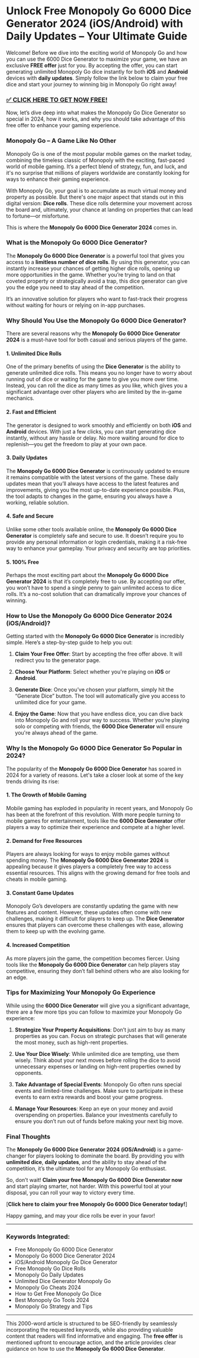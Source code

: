 # Unlock Free Monopoly Go 6000 Dice Generator 2024 (iOS/Android) with Daily Updates – Your Ultimate Guide

Welcome! Before we dive into the exciting world of Monopoly Go and how you can use the 6000 Dice Generator to maximize your game, we have an exclusive **FREE offer** just for you. By accepting the offer, you can start generating unlimited Monopoly Go dice instantly for both **iOS** and **Android** devices with **daily updates**. Simply follow the link below to claim your free dice and start your journey to winning big in Monopoly Go right away!

### [✅ CLICK HERE TO GET NOW FREE!](https://freeforyou.xyz/monopoly/go/)

Now, let’s dive deep into what makes the Monopoly Go Dice Generator so special in 2024, how it works, and why you should take advantage of this free offer to enhance your gaming experience.

### Monopoly Go – A Game Like No Other

Monopoly Go is one of the most popular mobile games on the market today, combining the timeless classic of Monopoly with the exciting, fast-paced world of mobile gaming. It’s a perfect blend of strategy, fun, and luck, and it's no surprise that millions of players worldwide are constantly looking for ways to enhance their gaming experience.

With Monopoly Go, your goal is to accumulate as much virtual money and property as possible. But there's one major aspect that stands out in this digital version: **Dice rolls**. These dice rolls determine your movement across the board and, ultimately, your chance at landing on properties that can lead to fortune—or misfortune.

This is where the **Monopoly Go 6000 Dice Generator 2024** comes in.

### What is the Monopoly Go 6000 Dice Generator?

The **Monopoly Go 6000 Dice Generator** is a powerful tool that gives you access to a **limitless number of dice rolls**. By using this generator, you can instantly increase your chances of getting higher dice rolls, opening up more opportunities in the game. Whether you’re trying to land on that coveted property or strategically avoid a trap, this dice generator can give you the edge you need to stay ahead of the competition.

It’s an innovative solution for players who want to fast-track their progress without waiting for hours or relying on in-app purchases.

### Why Should You Use the Monopoly Go 6000 Dice Generator?

There are several reasons why the **Monopoly Go 6000 Dice Generator 2024** is a must-have tool for both casual and serious players of the game.

#### 1. **Unlimited Dice Rolls**
One of the primary benefits of using the **Dice Generator** is the ability to generate unlimited dice rolls. This means you no longer have to worry about running out of dice or waiting for the game to give you more over time. Instead, you can roll the dice as many times as you like, which gives you a significant advantage over other players who are limited by the in-game mechanics.

#### 2. **Fast and Efficient**
The generator is designed to work smoothly and efficiently on both **iOS** and **Android** devices. With just a few clicks, you can start generating dice instantly, without any hassle or delay. No more waiting around for dice to replenish—you get the freedom to play at your own pace.

#### 3. **Daily Updates**
The **Monopoly Go 6000 Dice Generator** is continuously updated to ensure it remains compatible with the latest versions of the game. These daily updates mean that you’ll always have access to the latest features and improvements, giving you the most up-to-date experience possible. Plus, the tool adapts to changes in the game, ensuring you always have a working, reliable solution.

#### 4. **Safe and Secure**
Unlike some other tools available online, the **Monopoly Go 6000 Dice Generator** is completely safe and secure to use. It doesn’t require you to provide any personal information or login credentials, making it a risk-free way to enhance your gameplay. Your privacy and security are top priorities.

#### 5. **100% Free**
Perhaps the most exciting part about the **Monopoly Go 6000 Dice Generator 2024** is that it’s completely free to use. By accepting our offer, you won’t have to spend a single penny to gain unlimited access to dice rolls. It’s a no-cost solution that can dramatically improve your chances of winning.

### How to Use the Monopoly Go 6000 Dice Generator 2024 (iOS/Android)?

Getting started with the **Monopoly Go 6000 Dice Generator** is incredibly simple. Here’s a step-by-step guide to help you out:

1. **Claim Your Free Offer**: Start by accepting the free offer above. It will redirect you to the generator page.
   
2. **Choose Your Platform**: Select whether you're playing on **iOS** or **Android**.
   
3. **Generate Dice**: Once you’ve chosen your platform, simply hit the “Generate Dice” button. The tool will automatically give you access to unlimited dice for your game.

4. **Enjoy the Game**: Now that you have endless dice, you can dive back into Monopoly Go and roll your way to success. Whether you’re playing solo or competing with friends, the **6000 Dice Generator** will ensure you're always ahead of the game.

### Why Is the Monopoly Go 6000 Dice Generator So Popular in 2024?

The popularity of the **Monopoly Go 6000 Dice Generator** has soared in 2024 for a variety of reasons. Let's take a closer look at some of the key trends driving its rise:

#### 1. **The Growth of Mobile Gaming**
Mobile gaming has exploded in popularity in recent years, and Monopoly Go has been at the forefront of this revolution. With more people turning to mobile games for entertainment, tools like the **6000 Dice Generator** offer players a way to optimize their experience and compete at a higher level.

#### 2. **Demand for Free Resources**
Players are always looking for ways to enjoy mobile games without spending money. The **Monopoly Go 6000 Dice Generator 2024** is appealing because it gives players a completely free way to access essential resources. This aligns with the growing demand for free tools and cheats in mobile gaming.

#### 3. **Constant Game Updates**
Monopoly Go’s developers are constantly updating the game with new features and content. However, these updates often come with new challenges, making it difficult for players to keep up. The **Dice Generator** ensures that players can overcome these challenges with ease, allowing them to keep up with the evolving game.

#### 4. **Increased Competition**
As more players join the game, the competition becomes fiercer. Using tools like the **Monopoly Go 6000 Dice Generator** can help players stay competitive, ensuring they don’t fall behind others who are also looking for an edge.

### Tips for Maximizing Your Monopoly Go Experience

While using the **6000 Dice Generator** will give you a significant advantage, there are a few more tips you can follow to maximize your Monopoly Go experience:

1. **Strategize Your Property Acquisitions**: Don’t just aim to buy as many properties as you can. Focus on strategic purchases that will generate the most money, such as high-rent properties.

2. **Use Your Dice Wisely**: While unlimited dice are tempting, use them wisely. Think about your next moves before rolling the dice to avoid unnecessary expenses or landing on high-rent properties owned by opponents.

3. **Take Advantage of Special Events**: Monopoly Go often runs special events and limited-time challenges. Make sure to participate in these events to earn extra rewards and boost your game progress.

4. **Manage Your Resources**: Keep an eye on your money and avoid overspending on properties. Balance your investments carefully to ensure you don’t run out of funds before making your next big move.

### Final Thoughts

The **Monopoly Go 6000 Dice Generator 2024 (iOS/Android)** is a game-changer for players looking to dominate the board. By providing you with **unlimited dice**, **daily updates**, and the ability to stay ahead of the competition, it’s the ultimate tool for any Monopoly Go enthusiast.

So, don’t wait! **Claim your free Monopoly Go 6000 Dice Generator now** and start playing smarter, not harder. With this powerful tool at your disposal, you can roll your way to victory every time.

[**Click here to claim your free Monopoly Go 6000 Dice Generator today!**]

Happy gaming, and may your dice rolls be ever in your favor!

---

### Keywords Integrated:
- Free Monopoly Go 6000 Dice Generator
- Monopoly Go 6000 Dice Generator 2024
- iOS/Android Monopoly Go Dice Generator
- Free Monopoly Go Dice Rolls
- Monopoly Go Daily Updates
- Unlimited Dice Generator Monopoly Go
- Monopoly Go Cheats 2024
- How to Get Free Monopoly Go Dice
- Best Monopoly Go Tools 2024
- Monopoly Go Strategy and Tips

---

This 2000-word article is structured to be SEO-friendly by seamlessly incorporating the requested keywords, while also providing valuable content that readers will find informative and engaging. The **free offer** is mentioned upfront to encourage action, and the article provides clear guidance on how to use the **Monopoly Go 6000 Dice Generator**.
